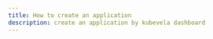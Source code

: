 ```yaml
---
title: How to create an application
description: create an application by kubevela dashboard
---
```

